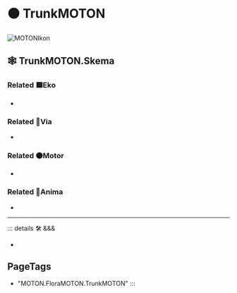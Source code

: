 # 🟠 <motor>TrunkMOTON</motor>

![MOTONIkon](/Ikon/MOTONs_Ikon.png)

## 🕸 TrunkMOTON.Skema

### Related 🟩<ekos>Eko</ekos>

-

### Related 🔻<via>Via</via>

-

### Related 🟠<motor>Motor</motor>

-

### Related 💜<anima>Anima</anima>

-

---

<!-- =================================================== -->
<!-- =================================================== -->
<!-- =================================================== -->
<!-- =================================================== -->
<!-- =================================================== -->
::: details 🛠 <dev>&&&</dev>

-

<h2>PageTags</h2>

- "MOTON.FloraMOTON.TrunkMOTON"
:::
